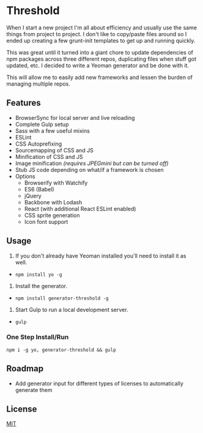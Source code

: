 # Threshold
When I start a new project I'm all about efficiency and usually use the same things from project to project. I don't like to copy/paste files around so I ended up creating a few grunt-init templates to get up and running quickly.

This was great until it turned into a giant chore to update dependencies of npm packages across three different repos, duplicating files when stuff got updated, etc.  I decided to write a Yeoman generator and be done with it.

This will allow me to easily add new frameworks and lessen the burden of managing multiple repos.

## Features
* BrowserSync for local server and live reloading
* Complete Gulp setup
* Sass with a few useful mixins
* ESLint
* CSS Autoprefixing
* Sourcemapping of CSS and JS
* Minification of CSS and JS
* Image minification *(requires JPEGmini but can be turned off)*
* Stub JS code depending on what/if a framework is chosen
* Options
  * Browserify with Watchify
  * ES6 (Babel)
  * jQuery
  * Backbone with Lodash
  * React (with additional React ESLint enabled)
  * CSS sprite generation
  * Icon font support

## Usage
1. If you don't already have Yeoman installed you'll need to install it as well.
  * `npm install yo -g`
1. Install the generator.
  * `npm install generator-threshold -g`
1. Start Gulp to run a local development server.
  * `gulp`

### One Step Install/Run
`npm i -g yo, generator-threshold && gulp`

## Roadmap
* Add generator input for different types of licenses to automatically generate them

## License
[MIT](http://opensource.org/licenses/MIT)
